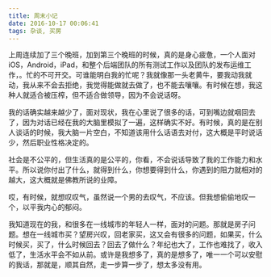 ```yaml
---
title: 周末小记
date: 2016-10-17 00:06:41
tags: 杂谈, 买房
---
```


上周连续加了三个晚班，加到第三个晚班的时候，真的是身心疲惫，一个人面对iOS，Android，iPad，和整个后端团队的所有测试工作以及团队的发布运维工作，。忙的不可开交。可谁能明白我的忙呢？我就像那一头老黄牛，要我动我就动，我从来不会去拒绝，我觉得能做就去做了，也不能去嚷嚷。有时候在想，我这种人就适合被压榨，但不适合做领导，因为不会说话呀。

我的话确实越来越少了，面对现状，我在心里说了很多的话，可到嘴边就咽回去了，因为对话已经在我的大脑里模拟了一遍，这样确实不好。有时候，真的是在别人谈话的时候，我大脑一片空白，不知道该用什么话语去对付，这大概是平时说话少，然后职业性格决定的。

社会是不公平的，但生活真的是公平的，你看，不会说话导致了我的工作能力和水平。所以说你付出了什么，就得到什么，你想要得到什么，你遇到的阻力就相对的越大，这大概就是佛教所说的业障。

 哎，有时候，就想叹叹气，虽然说一个男的去叹气，不应该。但我想偷偷地叹一个，以平我内心的郁闷。

我知道现在的我，和很多在一线城市的年轻人一样，面对的问题。那就是房子问题。想在一线城市买？望房兴叹，回老家买，这又会有很多的问题，如果买，什么时候买，买了，什么时候回去？回去了做什么？年纪也大了，工作也难找了，收入低了，生活水平会不如从前。或许是我想多了，真的是想多了，唯一一个可以安慰的我话，那就是，顺其自然，走一步算一步了，想太多没有用。

